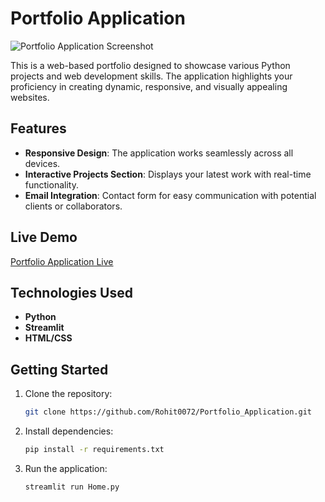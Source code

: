 # Portfolio Application

![Portfolio Application Screenshot](https://path-to-your-image.png)

This is a web-based portfolio designed to showcase various Python projects and web development skills. The application highlights your proficiency in creating dynamic, responsive, and visually appealing websites.

## Features
- **Responsive Design**: The application works seamlessly across all devices.
- **Interactive Projects Section**: Displays your latest work with real-time functionality.
- **Email Integration**: Contact form for easy communication with potential clients or collaborators.

## Live Demo
[Portfolio Application Live](https://rohit0072-portfolio-application-home-pjv3he.streamlit.app/)

## Technologies Used
- **Python**
- **Streamlit**
- **HTML/CSS**

## Getting Started
1. Clone the repository:
    ```bash
    git clone https://github.com/Rohit0072/Portfolio_Application.git
    ```
2. Install dependencies:
    ```bash
    pip install -r requirements.txt
    ```
3. Run the application:
    ```bash
    streamlit run Home.py
    ```
